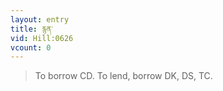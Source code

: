 ```yaml
---
layout: entry
title: རྙན་
vid: Hill:0626
vcount: 0
---
```

> To borrow CD\. To lend, borrow DK, DS, TC\.


